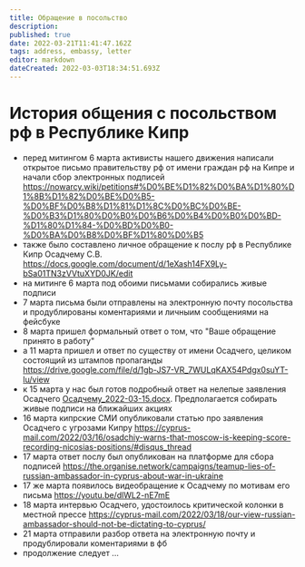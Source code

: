 ```yaml
---
title: Обращение в посольство
description: 
published: true
date: 2022-03-21T11:41:47.162Z
tags: address, embassy, letter
editor: markdown
dateCreated: 2022-03-03T18:34:51.693Z
---
```


# История общения с посольством рф в Республике Кипр

* перед митингом 6 марта активисты нашего движения написали открытое письмо правительству рф от имени граждан рф на Кипре и начали сбор электронных подписей https://nowarcy.wiki/petitions#%D0%BE%D1%82%D0%BA%D1%80%D1%8B%D1%82%D0%BE%D0%B5-%D0%BF%D0%B8%D1%81%D1%8C%D0%BC%D0%BE-%D0%B3%D1%80%D0%B0%D0%B6%D0%B4%D0%B0%D0%BD-%D1%80%D1%84-%D0%BD%D0%B0-%D0%BA%D0%B8%D0%BF%D1%80%D0%B5
* также было составлено личное обращение к послу рф в Республике Кипр Осадчему С.В. https://docs.google.com/document/d/1eXash14FX9Ly-bSa01TN3zVVtuXYD0JK/edit
* на митинге 6 марта под обоими письмами собирались живые подписи
* 7 марта письма были отправлены на электронную почту посольства и продублированы коментариями и личныим сообщениями на фейсбуке
* 8 марта пришел формальный ответ о том, что "Ваше обращение принято в работу"
* а 11 марта пришел и ответ по существу от имени Осадчего, целиком состоящий из штампов пропаганды https://drive.google.com/file/d/1gb-JS7-VR_7WULqKAX54Pdgx0suYT-lu/view
* к 15 марта у нас был готов подробный ответ на нелепые заявления Осадчего [Осадчему_2022-03-15.docx](https://docs.google.com/document/d/1tvJYkigGKQdKgzFRDMGiLrkZu3WKxgNl/edit?usp=sharing&ouid=104345030672209787197&rtpof=true&sd=true). Предполагается собирать живые подписи на ближайших акциях
* 16 марта кипрские СМИ опубликовали статью про заявления Осадчего с угрозами Кипру https://cyprus-mail.com/2022/03/16/osadchiy-warns-that-moscow-is-keeping-score-recording-nicosias-positions/#disqus_thread
* 17 марта ответ послу был опубликован на платформе для сбора подписей https://the.organise.network/campaigns/teamup-lies-of-russian-ambassador-in-cyprus-about-war-in-ukraine
* 17 же марта появилось видеобращение к Осадчему по мотивам его письма https://youtu.be/dlWL2-nE7mE
* 18 марта интервью Осадчего, удостоилось критической колонки в местной прессе https://cyprus-mail.com/2022/03/18/our-view-russian-ambassador-should-not-be-dictating-to-cyprus/
* 21 марта отправили разбор ответа на электронную почту и продублировали коментариями в фб
* продолжение следует ...